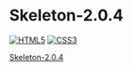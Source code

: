 # Skeleton-2.0.4
[![HTML5](https://img.shields.io/badge/HTML5-F64A1D?style=for-the-badge&logo=HTML5&logoColor=white&labelColor=101010)](https://github.com/Alberto-mt/assets/blob/main/css/Skeleton-2.0.4/README.md)
[![CSS3](https://img.shields.io/badge/CSS3-196FB4?style=for-the-badge&logo=CSS3&logoColor=white&labelColor=101010)](https://github.com/Alberto-mt/assets/blob/main/css/Skeleton-2.0.4/README.md)

[Skeleton-2.0.4](http://getskeleton.com/)
